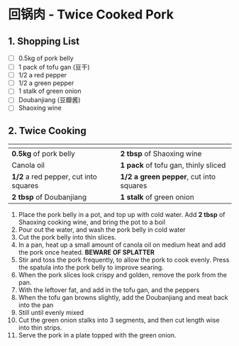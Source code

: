 # 回锅肉 - Twice Cooked Pork

## 1. Shopping List
- [ ] 0.5kg of pork belly
- [ ] 1 pack of tofu gan (豆干)
- [ ] 1/2 a red pepper
- [ ] 1/2 a green pepper
- [ ] 1 stalk of green onion
- [ ] Doubanjiang (豆瓣酱)
- [ ] Shaoxing wine

## 2. Twice Cooking
|<!-- -->|<!-- -->|
|---|---|
| **0.5kg** of pork belly | **2 tbsp** of Shaoxing wine |
| Canola oil | **1 pack** of tofu gan, thinly sliced |
| **1/2** a red pepper, cut into squares | **1/2 a green pepper**, cut into squares |
| **2 tbsp** of Doubanjiang | **1 stalk** of green onion | 

1. Place the pork belly in a pot, and top up with cold water. Add **2 tbsp** of Shaoxing cooking wine, and bring the pot to a boil
2. Pour out the water, and wash the pork belly in cold water
3. Cut the pork belly into thin slices.
4. In a pan, heat up a small amount of  canola oil on medium  heat and add the pork once heated. **BEWARE OF SPLATTER**
5. Stir and toss the pork frequently, to allow the pork to cook evenly. Press the spatula into the pork belly to improve searing.
6. When the pork slices look crispy and golden, remove the pork from the pan.
7. With the leftover fat, and add in the tofu gan, and the peppers
8. When the tofu gan browns slightly, add the Doubanjiang and meat back into the pan
9. Still until evenly mixed
10. Cut the green onion stalks into 3 segments, and then cut length wise into thin strips. 
11. Serve the pork in a plate topped with the green onion.
